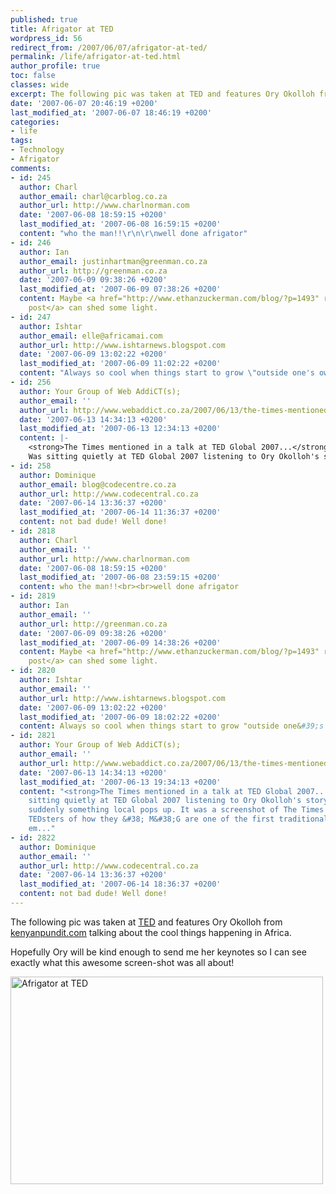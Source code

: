 ```yaml
---
published: true
title: Afrigator at TED
wordpress_id: 56
redirect_from: /2007/06/07/afrigator-at-ted/
permalink: /life/afrigator-at-ted.html
author_profile: true
toc: false
classes: wide
excerpt: The following pic was taken at TED and features Ory Okolloh from kenyanpundit.com talking about the cool things happening in Africa.
date: '2007-06-07 20:46:19 +0200'
last_modified_at: '2007-06-07 18:46:19 +0200'
categories:
- life
tags:
- Technology
- Afrigator
comments:
- id: 245
  author: Charl
  author_email: charl@carblog.co.za
  author_url: http://www.charlnorman.com
  date: '2007-06-08 18:59:15 +0200'
  last_modified_at: '2007-06-08 16:59:15 +0200'
  content: "who the man!!\r\n\r\nwell done afrigator"
- id: 246
  author: Ian
  author_email: justinhartman@greenman.co.za
  author_url: http://greenman.co.za
  date: '2007-06-09 09:38:26 +0200'
  last_modified_at: '2007-06-09 07:38:26 +0200'
  content: Maybe <a href="http://www.ethanzuckerman.com/blog/?p=1493" rel="nofollow">this
    post</a> can shed some light.
- id: 247
  author: Ishtar
  author_email: elle@africamai.com
  author_url: http://www.ishtarnews.blogspot.com
  date: '2007-06-09 13:02:22 +0200'
  last_modified_at: '2007-06-09 11:02:22 +0200'
  content: "Always so cool when things start to grow \"outside one's own hands\".\r\n\r\nIshtar"
- id: 256
  author: Your Group of Web AddiCT(s);
  author_email: ''
  author_url: http://www.webaddict.co.za/2007/06/13/the-times-mentioned-in-a-talk-at-ted-global-2007/
  date: '2007-06-13 14:34:13 +0200'
  last_modified_at: '2007-06-13 12:34:13 +0200'
  content: |-
    <strong>The Times mentioned in a talk at TED Global 2007...</strong>
    Was sitting quietly at TED Global 2007 listening to Ory Okolloh's story when suddenly something local pops up. It was a screenshot of The Times! She told the TEDsters of how they &#38; M&#38;G are one of the first traditional media companies em...
- id: 258
  author: Dominique
  author_email: blog@codecentre.co.za
  author_url: http://www.codecentral.co.za
  date: '2007-06-14 13:36:37 +0200'
  last_modified_at: '2007-06-14 11:36:37 +0200'
  content: not bad dude! Well done!
- id: 2818
  author: Charl
  author_email: ''
  author_url: http://www.charlnorman.com
  date: '2007-06-08 18:59:15 +0200'
  last_modified_at: '2007-06-08 23:59:15 +0200'
  content: who the man!!<br><br>well done afrigator
- id: 2819
  author: Ian
  author_email: ''
  author_url: http://greenman.co.za
  date: '2007-06-09 09:38:26 +0200'
  last_modified_at: '2007-06-09 14:38:26 +0200'
  content: Maybe <a href="http://www.ethanzuckerman.com/blog/?p=1493" rel="nofollow">this
    post</a> can shed some light.
- id: 2820
  author: Ishtar
  author_email: ''
  author_url: http://www.ishtarnews.blogspot.com
  date: '2007-06-09 13:02:22 +0200'
  last_modified_at: '2007-06-09 18:02:22 +0200'
  content: Always so cool when things start to grow "outside one&#39;s own hands".<br><br>Ishtar
- id: 2821
  author: Your Group of Web AddiCT(s);
  author_email: ''
  author_url: http://www.webaddict.co.za/2007/06/13/the-times-mentioned-in-a-talk-at-ted-global-2007/
  date: '2007-06-13 14:34:13 +0200'
  last_modified_at: '2007-06-13 19:34:13 +0200'
  content: "<strong>The Times mentioned in a talk at TED Global 2007...</strong><br><br>Was
    sitting quietly at TED Global 2007 listening to Ory Okolloh's story when
    suddenly something local pops up. It was a screenshot of The Times! She told the
    TEDsters of how they &#38; M&#38;G are one of the first traditional media companies
    em..."
- id: 2822
  author: Dominique
  author_email: ''
  author_url: http://www.codecentral.co.za
  date: '2007-06-14 13:36:37 +0200'
  last_modified_at: '2007-06-14 18:36:37 +0200'
  content: not bad dude! Well done!
---
```

The following pic was taken at <a href="http://www.ted.com/">TED</a> and features Ory Okolloh from <a href="http://kenyanpundit.com">kenyanpundit.com</a> talking about the cool things happening in Africa. 

Hopefully Ory will be kind enough to send me her keynotes so I can see exactly what this awesome screen-shot was all about!

<a href="http://www.flickr.com/photos/justinhartman/534626772/" title="Photo Sharing"><img src="http://farm2.static.flickr.com/1139/534626772_a77efcaeb1.jpg" width="500" height="332" alt="Afrigator at TED" /></a>
